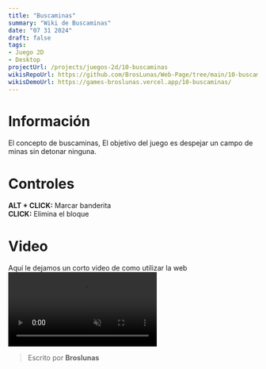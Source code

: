 ```yaml
---
title: "Buscaminas"
summary: "Wiki de Buscaminas"
date: "07 31 2024"
draft: false
tags:
- Juego 2D
- Desktop
projectUrl: /projects/juegos-2d/10-buscaminas
wikisRepoUrl: https://github.com/BrosLunas/Web-Page/tree/main/10-buscaminas/
wikisDemoUrl: https://games-broslunas.vercel.app/10-buscaminas/
---
```

# Información
El concepto de buscaminas, El objetivo del juego es despejar un campo de minas sin detonar ninguna.

# Controles
<b>ALT + CLICK:</b> Marcar banderita <br>
<b>CLICK:</b> Elimina el bloque <br>

# Video
Aquí le dejamos un corto video de como utilizar la web
<video class="container video" style="" controls muted>
    <source src="/assets/video/gameplay/buscaminas.mp4" type="video/mp4">
</video>

> Escrito por **Broslunas**
